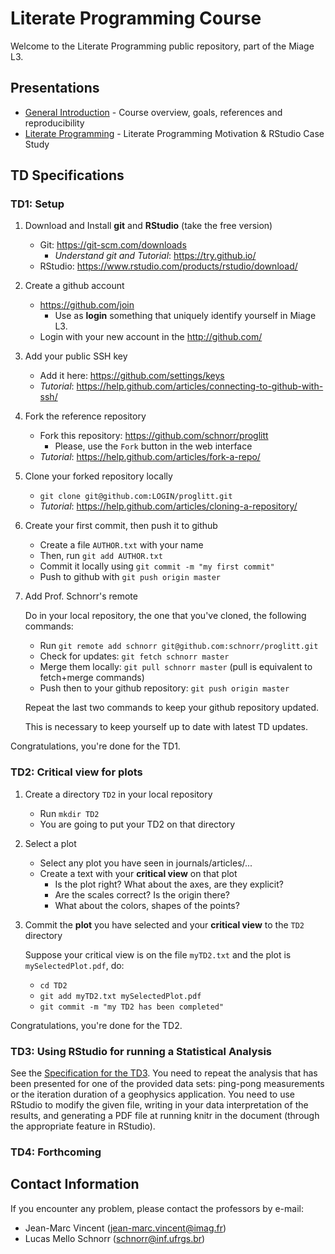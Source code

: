 # Literate Programming Course

Welcome to the Literate Programming public repository, part of the Miage L3.

## Presentations

- [General Introduction](./Presentation/0-Introduction/Transp-Prog-Lit-2017.pdf) - Course overview, goals, references and reproducibility
- [Literate Programming](./Presentation/1-LitProg/1_LitProg.pdf) - Literate Programming Motivation & RStudio Case Study

## TD Specifications

### TD1: Setup

1. Download and Install **git** and **RStudio** (take the free version)
   - Git: https://git-scm.com/downloads
     - _Understand git and Tutorial_: https://try.github.io/
   - RStudio: https://www.rstudio.com/products/rstudio/download/

2. Create a github account
   - https://github.com/join
     - Use as **login** something that uniquely identify yourself in Miage L3.
   - Login with your new account in the http://github.com/

3. Add your public SSH key
   - Add it here: https://github.com/settings/keys
   - _Tutorial_: https://help.github.com/articles/connecting-to-github-with-ssh/


4. Fork the reference repository
   - Fork this repository: https://github.com/schnorr/proglitt
     - Please, use the `Fork` button in the web interface
   - _Tutorial_: https://help.github.com/articles/fork-a-repo/

5. Clone your forked repository locally
   - `git clone git@github.com:LOGIN/proglitt.git`
   - _Tutorial_: https://help.github.com/articles/cloning-a-repository/


6. Create your first commit, then push it to github
   - Create a file `AUTHOR.txt` with your name
   - Then, run `git add AUTHOR.txt`
   - Commit it locally using `git commit -m "my first commit"`
   - Push to github with `git push origin master`

7. Add Prof. Schnorr's remote

   Do in your local repository, the one that you've cloned, the following commands:
   
   - Run `git remote add schnorr git@github.com:schnorr/proglitt.git`
   - Check for updates: `git fetch schnorr master`
   - Merge them locally: `git pull schnorr master` (pull is equivalent to fetch+merge commands)
   - Push then to your github repository: `git push origin master`

   Repeat the last two commands to keep your github repository updated.

   This is necessary to keep yourself up to date with latest TD updates.

   
Congratulations, you're done for the TD1.

### TD2: Critical view for plots

1. Create a directory `TD2` in your local repository
   - Run `mkdir TD2`
   - You are going to put your TD2 on that directory

1. Select a plot
   - Select any plot you have seen in journals/articles/...
   - Create a text with your **critical view** on that plot
     - Is the plot right? What about the axes, are they explicit?
     - Are the scales correct? Is the origin there?
     - What about the colors, shapes of the points?

2. Commit the **plot** you have selected and your **critical view** to the `TD2` directory

   Suppose your critical view is on the file `myTD2.txt` and the plot is `mySelectedPlot.pdf`, do:
   - `cd TD2`
   - `git add myTD2.txt mySelectedPlot.pdf`
   - `git commit -m "my TD2 has been completed"`

Congratulations, you're done for the TD2.

### TD3: Using RStudio for running a Statistical Analysis

See the [Specification for the TD3](./TD3/TD3.Rmd). You need to repeat
the analysis that has been presented for one of the provided data
sets: ping-pong measurements or the iteration duration of a geophysics
application. You need to use RStudio to modify the given file, writing
in your data interpretation of the results, and generating a PDF file
at running knitr in the document (through the appropriate feature in
RStudio).

### TD4: Forthcoming

## Contact Information

If you encounter any problem, please contact the professors by e-mail:
- Jean-Marc Vincent (jean-marc.vincent@imag.fr)
- Lucas Mello Schnorr (schnorr@inf.ufrgs.br)
